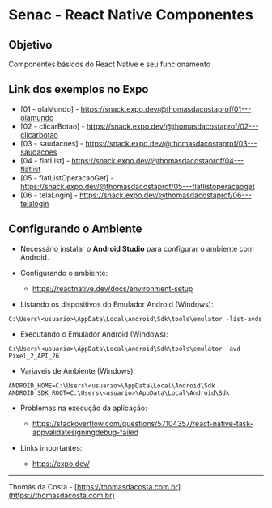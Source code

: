 # Senac - React Native Componentes

## Objetivo

Componentes básicos do React Native e seu funcionamento

## Link dos exemplos no Expo

- [01 - olaMundo] - https://snack.expo.dev/@thomasdacostaprof/01---olamundo
- [02 - clicarBotao] - https://snack.expo.dev/@thomasdacostaprof/02---clicarbotao
- [03 - saudacoes] - https://snack.expo.dev/@thomasdacostaprof/03---saudacoes
- [04 - flatList] - https://snack.expo.dev/@thomasdacostaprof/04---flatlist
- [05 - flatListOperacaoGet] - https://snack.expo.dev/@thomasdacostaprof/05---flatlistoperacaoget
- [06 - telaLogin] - https://snack.expo.dev/@thomasdacostaprof/06---telalogin

## Configurando o Ambiente

- Necessário instalar o **Android Studio** para configurar o ambiente com Android.

- Configurando o ambiente:
  - https://reactnative.dev/docs/environment-setup

- Listando os dispositivos do Emulador Android (Windows):
```
C:\Users\<usuario>\AppData\Local\Android\Sdk\tools\emulator -list-avds
```

- Executando o Emulador Android (Windows):
```
C:\Users\<usuario>\AppData\Local\Android\Sdk\tools\emulator -avd Pixel_2_API_26
```

- Variaveis de Ambiente (Windows):
```
ANDROID_HOME=C:\Users\<usuario>\AppData\Local\Android\Sdk
ANDROID_SDK_ROOT=C:\Users\<usuario>\AppData\Local\Android\Sdk
```

- Problemas na execução da aplicação:
  - https://stackoverflow.com/questions/57104357/react-native-task-appvalidatesigningdebug-failed

- Links importantes:
  - https://expo.dev/

---

Thomás da Costa - [https://thomasdacosta.com.br](https://thomasdacosta.com.br)

